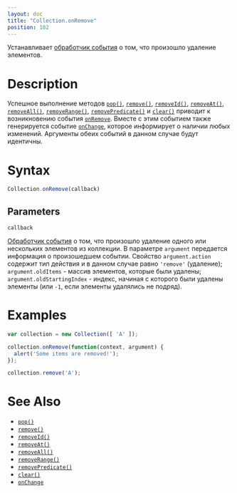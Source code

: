 ```yaml
---
layout: doc
title: "Collection.onRemove"
position: 102
---
```


Устанавливает [обработчик события](../../Script/) о том, что произошло удаление элементов.

# Description

Успешное выполнение методов [`pop()`](../Collection.pop/), [`remove()`](../Collection.remove/),
[`removeId()`](../Collection.removeId/), [`removeAt()`](../Collection.removeAt/),
[`removeAll()`](../Collection.removeAll/), [`removeRange()`](../Collection.removeRange/),
[`removePredicate()`](../Collection.removePredicate/) и [`clear()`](../Collection.clear/)
приводит к возникновению события [`onRemove`](../Collection.onRemove/). Вместе с этим событием
также генерируется событие [`onChange`](../Collection.onChange/), которое информирует о наличии
любых изменений. Аргументы обеих событий в данном случае будут идентичны.

# Syntax

```js
Collection.onRemove(callback)
```

## Parameters

`callback`

[Обработчик события](../../Script/) о том, что произошло удаление одного или нескольких
элементов из коллекции. В параметре `argument` передается информация о произошедшем событии.
Свойство `argument.action` содержит тип действия и в данном случае равно `'remove'` (удаление);
`argument.oldItems` - массив элементов, которые были удалены; `argument.oldStartingIndex` - индекс,
начиная с которого были удалены элементы (или `-1`, если элементы удалялись не подряд).

# Examples

```js
var collection = new Collection([ 'A' ]);

collection.onRemove(function(context, argument) {
  alert('Some items are removed!');
});

collection.remove('A');
```

# See Also

* [`pop()`](../Collection.pop/)
* [`remove()`](../Collection.remove/)
* [`removeId()`](../Collection.removeId/)
* [`removeAt()`](../Collection.removeAt/)
* [`removeAll()`](../Collection.removeAll/)
* [`removeRange()`](../Collection.removeRange/)
* [`removePredicate()`](../Collection.removePredicate/)
* [`clear()`](../Collection.clear/)
* [`onChange`](../Collection.onChange/)
